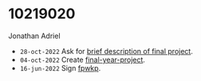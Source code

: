 # 10219020
Jonathan Adriel


+ `28-oct-2022` Ask for [brief description of final project](https://github.com/JonathanAdriel/final-year-project/issues/1#issuecomment-1294716029).
+ `04-oct-2022` Create [final-year-project](https://github.com/JonathanAdriel/final-year-project).
+ `16-jun-2022` Sign [fpwkp](https://osf.io/ab2fy).